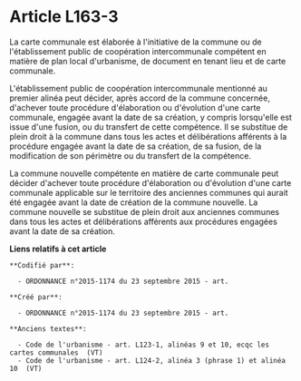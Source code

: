 # Article L163-3

La carte communale est élaborée à l'initiative de la commune ou de l'établissement public de coopération intercommunale
compétent en matière de plan local d'urbanisme, de document en tenant lieu et de carte communale.

L'établissement public de coopération intercommunale mentionné au premier alinéa peut décider, après accord de la commune
concernée, d'achever toute procédure d'élaboration ou d'évolution d'une carte communale, engagée avant la date de sa
création, y compris lorsqu'elle est issue d'une fusion, ou du transfert de cette compétence. Il se substitue de plein droit à
la commune dans tous les actes et délibérations afférents à la procédure engagée avant la date de sa création, de sa fusion,
de la modification de son périmètre ou du transfert de la compétence.

La commune nouvelle compétente en matière de carte communale peut décider d'achever toute procédure d'élaboration ou
d'évolution d'une carte communale applicable sur le territoire des anciennes communes qui aurait été engagée avant la date de
création de la commune nouvelle. La commune nouvelle se substitue de plein droit aux anciennes communes dans tous les actes
et délibérations afférents aux procédures engagées avant la date de sa création.

**Liens relatifs à cet article**

	**Codifié par**:

	  - ORDONNANCE n°2015-1174 du 23 septembre 2015 - art.

	**Créé par**:

	  - ORDONNANCE n°2015-1174 du 23 septembre 2015 - art.

	**Anciens textes**:

	  - Code de l'urbanisme - art. L123-1, alinéas 9 et 10, ecqc les cartes communales  (VT)
	  - Code de l'urbanisme - art. L124-2, alinéa 3 (phrase 1) et alinéa 10  (VT)
